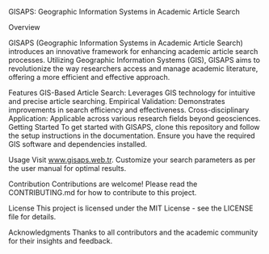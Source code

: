 GISAPS: Geographic Information Systems in Academic Article Search

Overview

GISAPS (Geographic Information Systems in Academic Article Search) introduces an innovative framework for enhancing academic article search processes. Utilizing Geographic Information Systems (GIS), GISAPS aims to revolutionize the way researchers access and manage academic literature, offering a more efficient and effective approach.

Features
GIS-Based Article Search: Leverages GIS technology for intuitive and precise article searching.
Empirical Validation: Demonstrates improvements in search efficiency and effectiveness.
Cross-disciplinary Application: Applicable across various research fields beyond geosciences.
Getting Started
To get started with GISAPS, clone this repository and follow the setup instructions in the documentation. Ensure you have the required GIS software and dependencies installed.

Usage
Visit www.gisaps.web.tr. Customize your search parameters as per the user manual for optimal results.

Contribution
Contributions are welcome! Please read the CONTRIBUTING.md for how to contribute to this project.

License
This project is licensed under the MIT License - see the LICENSE file for details.

Acknowledgments
Thanks to all contributors and the academic community for their insights and feedback.
